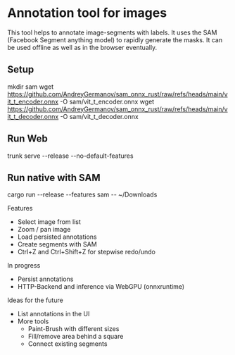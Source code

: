 # Annotation tool for images

This tool helps to annotate image-segments with labels. It uses the SAM (Facebook Segment anything model) to rapidly generate the masks.
It can be used offline as well as in the browser eventually.

## Setup

mkdir sam
wget https://github.com/AndreyGermanov/sam_onnx_rust/raw/refs/heads/main/vit_t_encoder.onnx -O sam/vit_t_encoder.onnx
wget https://github.com/AndreyGermanov/sam_onnx_rust/raw/refs/heads/main/vit_t_decoder.onnx -O sam/vit_t_decoder.onnx

## Run Web

trunk serve --release --no-default-features

## Run native with SAM

cargo run --release --features sam -- ~/Downloads

Features

- Select image from list
- Zoom / pan image
- Load persisted annotations
- Create segments with SAM
- Ctrl+Z and Ctrl+Shift+Z for stepwise redo/undo

In progress

- Persist annotations
- HTTP-Backend and inference via WebGPU (onnxruntime)

Ideas for the future

- List annotations in the UI
- More tools
  - Paint-Brush with different sizes
  - Fill/remove area behind a square
  - Connect existing segments
